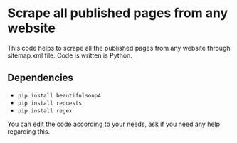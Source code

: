 # Scrape all published pages from any website
This code helps to scrape all the published pages from any website through sitemap.xml file. Code is written is Python.

## Dependencies
- ```pip install beautifulsoup4```
- ```pip install requests```
- ```pip install regex```

You can edit the code according to your needs, ask if you need any help regarding this.
